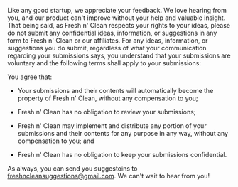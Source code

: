 Like any good startup, we appreciate your feedback. We love hearing from you, and our product can't improve without your help and valuable insight. That being said, as Fresh n' Clean respects your rights to your ideas, please do not submit any confidential ideas, information, or suggestions in any form to Fresh n' Clean or our affiliates. For any ideas, information, or suggestions you do submit, regardless of what your communication regarding your submissions says, you understand that your submissions are voluntary and the following terms shall apply to your submissions:

You agree that:

- Your submissions and their contents will automatically become the property of Fresh n' Clean, without any compensation to you;

- Fresh n' Clean has no obligation to review your submissions;

- Fresh n' Clean may implement and distribute any portion of your submissions and their contents for any purpose in any way, without any compensation to you; and

- Fresh n' Clean has no obligation to keep your submissions confidential.

As always, you can send you suggestoins to freshncleansuggestions@gmail.com. We can't wait to hear from you!